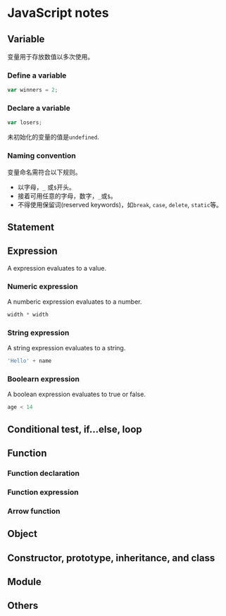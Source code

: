 # JavaScript notes

## Variable
变量用于存放数值以多次使用。

### Define a variable
```js
var winners = 2;
```

### Declare a variable
```js
var losers;
```

未初始化的变量的值是`undefined`.

### Naming convention
变量命名需符合以下规则。

- 以字母，`_` 或`$`开头。
- 接着可用任意的字母，数字，`_`或`$`。
- 不得使用保留词(reserved keywords)，如`break`, `case`, `delete`, `static`等。

## Statement

## Expression
A expression evaluates to a value.

### Numeric expression
A numberic expression evaluates to a number.

```js
width * width
```

### String expression
A string expression evaluates to a string.

```js
'Hello' + name
```

### Boolearn expression
A boolean expression evaluates to true or false.

```js
age < 14
```

## Conditional test, if...else, loop

## Function
### Function declaration
### Function expression
### Arrow function

## Object

## Constructor, prototype, inheritance, and class

## Module

## Others
